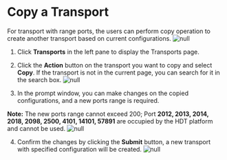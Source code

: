 # Copy a Transport
For transport with range ports, the users can perform copy operation to create another transport based on current configurations.
![null](</docs/resources/images/transports/copy-transport-1.png>)

1. Click **Transports** in the left pane to display the Transports page.

2. Click the **Action** button on the transport you want to copy and select **Copy**. If the transport is not in the current page, you can search for it in the search box.
![null](</docs/resources/images/transports/copy-transport-1.png>)

3. In the prompt window, you can make changes on the copied configurations, and a new ports range is required.

**Note:** The new ports range cannot exceed 200; Port **2012, 2013, 2014, 2018, 2098, 2500, 4101, 14101, 57891** are occupied by the HDT platform and cannot be used.
![null](</docs/resources/images/transports/copy-transport-2.png>)

4. Confirm the changes by clicking the **Submit** button, a new transport with specified configuration will be created.
![null](</docs/resources/images/transports/copy-transport-3.png>)
